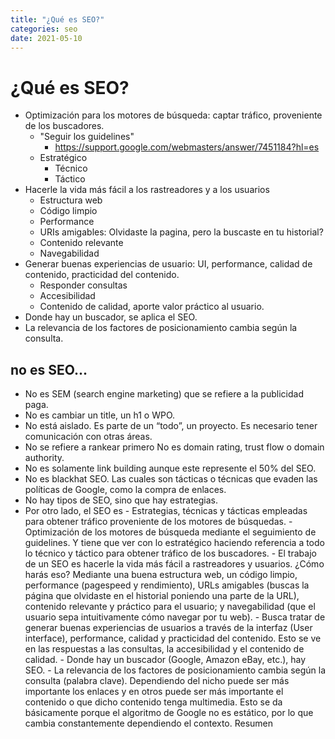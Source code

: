 ```yaml
---
title: "¿Qué es SEO?"
categories: seo
date: 2021-05-10
---
```


# ¿Qué es SEO?
- Optimización para los motores de búsqueda: captar tráfico, proveniente de los buscadores.
	- "Seguir los guidelines"
    	- https://support.google.com/webmasters/answer/7451184?hl=es
	- Estratégico
		- Técnico
		- Táctico
- Hacerle la vida más fácil a los rastreadores y a los usuarios
	- Estructura web
	- Código limpio
	- Performance
	- URIs amigables: Olvidaste la pagina, pero la buscaste en tu historial?
	- Contenido relevante
	- Navegabilidad
- Generar buenas experiencias de usuario: UI, performance, calidad de contenido, practicidad del contenido.
	- Responder consultas
	- Accesibilidad
	- Contenido de calidad, aporte valor práctico al usuario.
- Donde hay un buscador, se aplica el SEO.
- La relevancia de los factores de posicionamiento cambia según la consulta.

## no es SEO...
- No es SEM (search engine marketing) que se refiere a la publicidad paga.
- No es cambiar un title, un h1 o WPO.
- No está aislado. Es parte de un “todo”, un proyecto. Es necesario tener comunicación con otras áreas.
- No se refiere a rankear primero No es domain rating, trust flow o domain authority.
- No es solamente link building aunque este represente el 50% del SEO.
- No es blackhat SEO. Las cuales son tácticas o técnicas que evaden las políticas de Google, como la compra de enlaces.
- No hay tipos de SEO, sino que hay estrategias.
-   Por otro lado, el SEO es - Estrategias, técnicas y tácticas empleadas para obtener tráfico proveniente de los motores de búsquedas. - Optimización de los motores de búsqueda mediante el seguimiento de guidelines. Y tiene que ver con lo estratégico haciendo referencia a todo lo técnico y táctico para obtener tráfico de los buscadores. - El trabajo de un SEO es hacerle la vida más fácil a rastreadores y usuarios. ¿Cómo harás eso? Mediante una buena estructura web, un código limpio, performance (pagespeed y rendimiento), URLs amigables (buscas la página que olvidaste en el historial poniendo una parte de la URL), contenido relevante y práctico para el usuario; y navegabilidad (que el usuario sepa intuitivamente cómo navegar por tu web). - Busca tratar de generar buenas experiencias de usuarios a través de la interfaz (User interface), performance, calidad y practicidad del contenido. Esto se ve en las respuestas a las consultas, la accesibilidad y el contenido de calidad. - Donde hay un buscador (Google, Amazon eBay, etc.), hay SEO. - La relevancia de los factores de posicionamiento cambia según la consulta (palabra clave). Dependiendo del nicho puede ser más importante los enlaces y en otros puede ser más importante el contenido o que dicho contenido tenga multimedia. Esto se da básicamente porque el algoritmo de Google no es estático, por lo que cambia constantemente dependiendo el contexto. Resumen